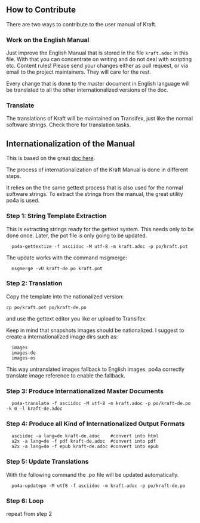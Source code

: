 ## How to Contribute

There are two ways to contribute to the user manual of Kraft.

### Work on the English Manual

Just improve the English Manual that is stored in the file `kraft.adoc` in this file.
With that you can concentrate on writing and do not deal with scripting etc. Content rules!
Please send your changes either as pull request, or via email to the project maintainers. They will care for the rest.

Every change that is done to the master document in English language will be translated
to all the other internationalized versions of the doc.

### Translate

The translations of Kraft will be maintained on Transifex, just like the normal
software strings. Check there for translation tasks.

## Internationalization of the Manual

This is based on the great [doc here](https://github.com/KiCad/kicad-doc/blob/master/doc_alternatives/README.adoc).

The process of internationalization of the Kraft Manual is done in different steps.

It relies on the the same gettext process that is also used for the normal software
strings. To extract the strings from the manual, the great utility po4a is used.

### Step 1: String Template Extraction

This is extracting strings ready for the gettext system. This needs only to
be done once. Later, the pot file is only going to be updated.

```
  po4a-gettextize -f asciidoc -M utf-8 -m kraft.adoc -p po/kraft.pot
```

The update works with the command msgmerge:

```
  msgmerge -vU kraft-de.po kraft.pot
```

### Step 2: Translation

Copy the template into the nationalized version:

`cp po/kraft.pot po/kraft-de.po`

and use the gettext editor you like or upload to Transifex.

Keep in mind that snapshots images should be nationalized. I suggest to
create a internationalized image dirs such as:
```
  images
  images-de
  images-es
```
This way untranslated images fallback to English images. po4a
correctly translate image reference to enable the fallback.

### Step 3: Produce Internationalized Master Documents

```
  po4a-translate -f asciidoc -M utf-8 -m kraft.adoc -p po/kraft-de.po -k 0 -l kraft-de.adoc
```

### Step 4: Produce all Kind of Internationalized Output Formats

```
  asciidoc -a lang=de kraft-de.adoc    #convert into html
  a2x -a lang=de -f pdf kraft-de.adoc  #convert into pdf
  a2x -a lang=de -f epub kraft-de.adoc #convert into epub
```

### Step 5: Update Translations

With the following command the .po file will be updated automatically.

```
  po4a-updatepo -M utf8 -f asciidoc -m kraft.adoc -p po/kraft-de.po
```

### Step 6: Loop

repeat from step 2
